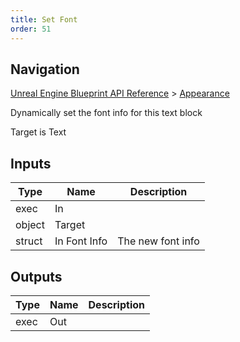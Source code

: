```yaml
---
title: Set Font
order: 51
---
```

## Navigation

[Unreal Engine Blueprint API Reference](https://dev.epicgames.com/documentation/en-us/unreal-engine/BlueprintAPI) > [Appearance](https://dev.epicgames.com/documentation/en-us/unreal-engine/BlueprintAPI/Appearance)

Dynamically set the font info for this text block

Target is Text

## Inputs

| Type | Name | Description |
| --- | --- | --- |
| exec | In |  |
| object | Target |  |
| struct | In Font Info | The new font info |

## Outputs

| Type | Name | Description |
| --- | --- | --- |
| exec | Out |  |
